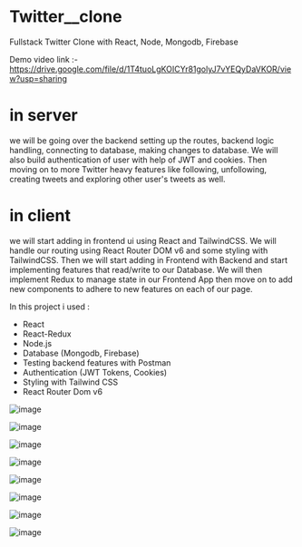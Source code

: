 # Twitter__clone
Fullstack Twitter Clone with React, Node, Mongodb, Firebase

Demo video link :- https://drive.google.com/file/d/1T4tuoLgKOICYr81golyJ7vYEQyDaVKOR/view?usp=sharing

# in server

we will be going over the backend setting up the routes, backend logic handling, connecting to database, making changes to database. We will also build authentication of user with help of JWT and cookies. Then moving on to more Twitter heavy features like following, unfollowing, creating tweets and exploring other user's tweets as well.

# in client

we will start adding in frontend ui using React and TailwindCSS. We will handle our routing using React Router DOM v6 and some styling with TailwindCSS. 
Then we will start adding in Frontend with Backend and start implementing features that read/write to our Database. We will then implement Redux to manage state in our Frontend App then move on to add new components to adhere to new features on each of our page.

In this project i used :
- React
- React-Redux
- Node.js
- Database (Mongodb, Firebase)
- Testing backend features with Postman
- Authentication (JWT Tokens, Cookies)
- Styling with Tailwind CSS
- React Router Dom v6

![image](https://github.com/NALLAPUNENIVAMSIKRISHNA/Twitter__clone/assets/76245813/593f2a19-621f-472d-8e57-9324ac821cc0)

![image](https://github.com/NALLAPUNENIVAMSIKRISHNA/Twitter__clone/assets/76245813/4d8c649a-0e8e-4462-b29c-b0a6f694e006)

![image](https://github.com/NALLAPUNENIVAMSIKRISHNA/Twitter__clone/assets/76245813/c98c2a75-4828-4734-8906-222db101f916)

![image](https://github.com/NALLAPUNENIVAMSIKRISHNA/Twitter__clone/assets/76245813/67a34461-2c02-479e-985c-6fd27a25f6b6)

![image](https://github.com/NALLAPUNENIVAMSIKRISHNA/Twitter__clone/assets/76245813/ee2a5d90-d002-4345-8a8f-908f66f3b8d1)

![image](https://github.com/NALLAPUNENIVAMSIKRISHNA/Twitter__clone/assets/76245813/963d0a9b-619d-4a66-bcbe-a8b7bc7f8e10)

![image](https://github.com/NALLAPUNENIVAMSIKRISHNA/Twitter__clone/assets/76245813/772f35a4-960e-4fb2-9287-5537679f458b)

![image](https://github.com/NALLAPUNENIVAMSIKRISHNA/Twitter__clone/assets/76245813/74e34905-be70-49e8-964d-88aeb63b99dc)
